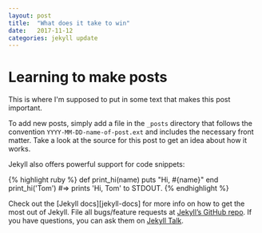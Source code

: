 ```yaml
---
layout: post
title:  "What does it take to win"
date:   2017-11-12 
categories: jekyll update
---
```

# Learning to make posts
This is where I'm supposed to put in some text that makes this post important.

To add new posts, simply add a file in the `_posts` directory that follows the convention `YYYY-MM-DD-name-of-post.ext` and includes the necessary front matter. Take a look at the source for this post to get an idea about how it works.

Jekyll also offers powerful support for code snippets:

{% highlight ruby %}
def print_hi(name)
  puts "Hi, #{name}"
end
print_hi('Tom')
#=> prints 'Hi, Tom' to STDOUT.
{% endhighlight %}

Check out the [Jekyll docs][jekyll-docs] for more info on how to get the most out of Jekyll. File all bugs/feature requests at [Jekyll’s GitHub repo][jekyll-gh]. If you have questions, you can ask them on [Jekyll Talk][jekyll-talk].

[BrainStore]: https://www.brainstore.com
[jekyll-gh]:   https://github.com/jekyll/jekyll
[jekyll-talk]: https://talk.jekyllrb.com/
